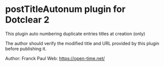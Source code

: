 postTitleAutonum plugin for Dotclear 2
============================

This plugin auto numbering duplicate entries titles at creation (only)

The author should verify the modified title and URL provided by this plugin before publishing it.

Author: Franck Paul
Web: https://open-time.net/
